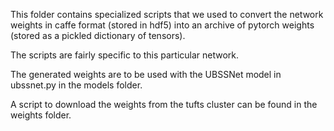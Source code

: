 This folder contains specialized scripts that we used to
convert the network weights in caffe format (stored in hdf5) into
an archive of pytorch weights (stored as a pickled dictionary of tensors).

The scripts are fairly specific to this particular network.

The generated weights are to be used with the UBSSNet model in ubssnet.py in the models folder.

A script to download the weights from the tufts cluster can be found in the weights folder.